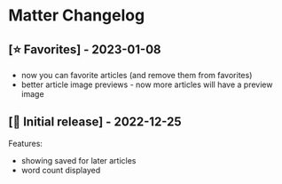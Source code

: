# Matter Changelog

## [⭐️ Favorites] - 2023-01-08

- now you can favorite articles (and remove them from favorites)
- better article image previews - now more articles will have a preview image

## [🎉 Initial release] - 2022-12-25

Features: 
- showing saved for later articles
- word count displayed
